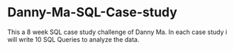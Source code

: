 # Danny-Ma-SQL-Case-study
This a 8 week SQL case study challenge of Danny Ma. In each case study i will write 10 SQL Queries to analyze the data.
